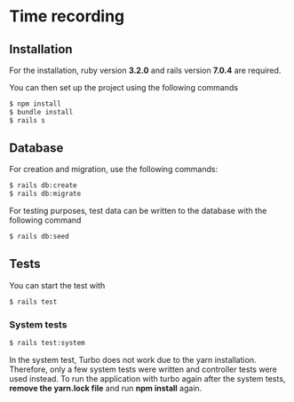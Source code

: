 # Time recording

## Installation
For the installation, ruby version **3.2.0** and rails version **7.0.4** are required.

You can then set up the project using the following commands

```bash
$ npm install 
$ bundle install
$ rails s
```

## Database

For creation and migration, use the following commands:
```bash
$ rails db:create
$ rails db:migrate
```

For testing purposes, test data can be written to the database with the following command
```bash
$ rails db:seed
```



## Tests
You can start the test with
```bash
$ rails test
```

### System tests
```bash
$ rails test:system
```
In the system test, Turbo does not work due to the yarn installation. Therefore, only a few system tests were written and controller tests were used instead. To run the application with turbo again after the system tests, **remove the yarn.lock file** and run **npm install** again.




